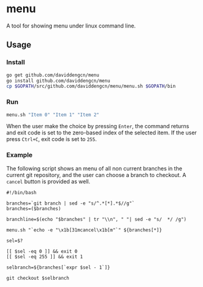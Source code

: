 menu
====

A tool for showing menu under linux command line.

## Usage
### Install

```bash
go get github.com/daviddengcn/menu
go install github.com/daviddengcn/menu
cp $GOPATH/src/github.com/daviddengcn/menu/menu.sh $GOPATH/bin
```

### Run

```bash
menu.sh "Item 0" "Item 1" "Item 2"
```

When the user make the choice by pressing `Enter`, the command returns and exit code is set to the zero-based index of the selected item. If the user press `Ctrl+C`, exit code is set to `255`.

### Example

The following script shows an menu of all non current branches in the current git repository, and the user can choose a branch to checkout. A `cancel` button is provided as well.
```base
#!/bin/bash

branches=`git branch | sed -e "s/^.*[*].*$//g"`
branches=($branches)

branchline=$(echo "$branches" | tr "\\n", " "| sed -e "s/  */ /g")

menu.sh "`echo -e "\x1b[31mcancel\x1b[m"`" ${branches[*]}

sel=$?

[[ $sel -eq 0 ]] && exit 0
[[ $sel -eq 255 ]] && exit 1

selbranch=${branches[`expr $sel - 1`]}

git checkout $selbranch
```
